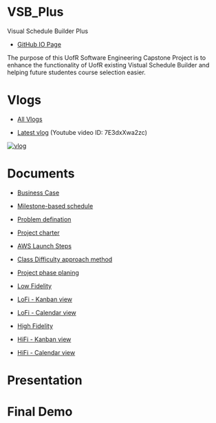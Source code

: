 # VSB_Plus

Visual Schedule Builder Plus

- [GitHub IO Page](https://yang242j.github.io/VSB_Plus)

The purpose of this UofR Software Engineering Capstone Project is to enhance the functionality of UofR existing Vistual Schedule Builder and helping future studentes course selection easier.

# Vlogs

- [All Vlogs](Document/Vlogs/vlog.md)

- [Latest vlog](https://www.youtube.com/watch?v=7E3dxXwa2zc) (Youtube video ID: 7E3dxXwa2zc)

[![vlog](https://img.youtube.com/vi/7E3dxXwa2zc/0.jpg)](https://www.youtube.com/watch?v=7E3dxXwa2zc)

# Documents

- [Business Case](Document/Scrums/Scrum%231/Business_case.pdf)

- [Milestone-based schedule](Document/Milestone_based_schedule.pdf)

- [Problem defination](Document/Problem_definition.md)

- [Project charter](Document/Scrums/Scrum%231/Project_charter.pdf)

- [AWS Launch Steps](Document/AWS%20Launch%20Steps.pdf)

- [Class Difficulty approach method](Document/Class%20Difficulty%20Generate.pdf)

- [Project phase planing](Document/Project%20phase%20planing.pdf)

- [Low Fidelity](Document/Prototype/LoFi-v1.pdf)

- [LoFi - Kanban view](Document/Prototype/Kanban%20style%20LoFi.jpeg)

- [LoFi - Calendar view](Document/Prototype/Calendar%20view%20LoFi.jpeg)

- [High Fidelity](Document/Prototype/HiFi-v1.pdf)

- [HiFi - Kanban view](Document/Prototype/Kanban-style%20view%20HiFi.png)

- [HiFi - Calendar view](Document/Prototype/Calendar%20View%20HiFi.png)

# Presentation

# Final Demo
